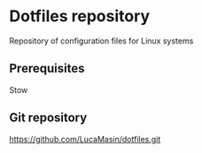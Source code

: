# Dotfiles repository
Repository of configuration files for Linux systems

## Prerequisites
Stow

## Git repository
https://github.com/LucaMasin/dotfiles.git
